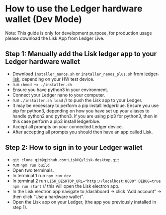 # How to use the Ledger hardware wallet (Dev Mode)

Note: This guide is only for development purpose, for production usage please download the Lisk App from Ledger Live.

## Step 1: Manually add the Lisk ledger app to your Ledger hardware wallet

- Download `installer_nanos.sh` or `installer_nanos_plus.sh` from [ledger-lisk](https://github.com/Zondax/ledger-lisk/releases), depending on your HW test device.
- run `chmod +x ./installer.sh`
- Ensure you have python3 in your environment.
- Connect your Ledger nano to your computer.
- run `./installer.sh load` // to push the Lisk app to your Ledger.
- It may be necessary to perform a pip install ledgerblue. Ensure you use pip for python3, depending on how you have set up your aliases to handle python2 and python3. If you are using pip3 for python3, then in this case perform a pip3 install ledgerblue.
- Accept all prompts on your connected Ledger device.
- After accepting all prompts you should then have an app called Lisk.

## Step 2: How to sign in to your Ledger wallet

- `git clone git@github.com:LiskHQ/lisk-desktop.git`
- run `npm run build`
- Open two terminals.
- In terminal 1 run `npm run dev`
- In terminal 2 run `LISK_DESKTOP_URL="http://localhost:8080" DEBUG=true npm run start` // this will open the Lisk electron app.
- In the Lisk electron app navigate to /dashboard → click “Add account” → then click “Use a hardware wallet”.
- Open the Lisk app on your Ledger, (the app you previously installed in step 1).
